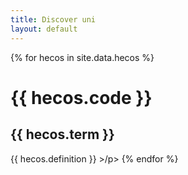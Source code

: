 ```yaml
---
title: Discover uni
layout: default
---
```


{% for hecos in site.data.hecos %}
  <h1>  {{ hecos.code }} </h1>
  <h2> {{ hecos.term }} </h2>
  <p> {{ hecos.definition }} >/p>
{% endfor %}
